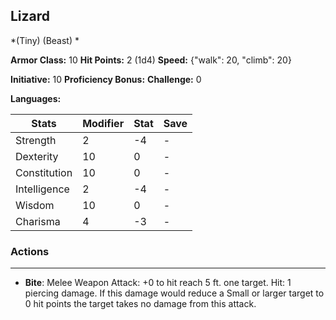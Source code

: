 ## Lizard
*(Tiny) (Beast) *

**Armor Class:** 10
**Hit Points:** 2 (1d4)
**Speed:** {"walk": 20, "climb": 20}

**Initiative:** 10
**Proficiency Bonus:**
**Challenge:** 0

**Languages:** 



| Stats | Modifier | Stat | Save
| ---- | ---- | ---- | ---- |
| Strength | 2 | -4 | - |
| Dexterity | 10 | 0 | - |
| Constitution | 10 | 0 | - |
| Intelligence | 2 | -4 | - |
| Wisdom | 10 | 0 | - |
| Charisma | 4 | -3 | - |

### Actions
 --- 
- **Bite**: Melee Weapon Attack: +0 to hit  reach 5 ft.  one target. Hit: 1 piercing damage. If this damage would reduce a Small or larger target to 0 hit points  the target takes no damage from this attack.

